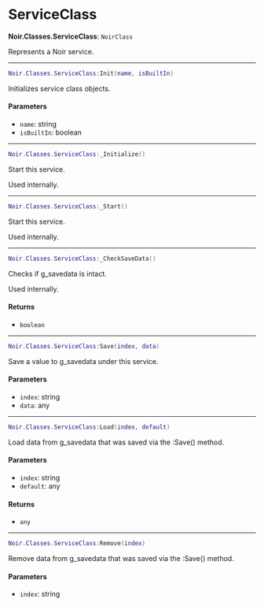 # ServiceClass

**Noir.Classes.ServiceClass**: `NoirClass`

Represents a Noir service.

***

```lua
Noir.Classes.ServiceClass:Init(name, isBuiltIn)
```

Initializes service class objects.

#### Parameters

* `name`: string
* `isBuiltIn`: boolean

***

```lua
Noir.Classes.ServiceClass:_Initialize()
```

Start this service.

Used internally.

***

```lua
Noir.Classes.ServiceClass:_Start()
```

Start this service.

Used internally.

***

```lua
Noir.Classes.ServiceClass:_CheckSaveData()
```

Checks if g\_savedata is intact.

Used internally.

#### Returns

* `boolean`

***

```lua
Noir.Classes.ServiceClass:Save(index, data)
```

Save a value to g\_savedata under this service.

#### Parameters

* `index`: string
* `data`: any

***

```lua
Noir.Classes.ServiceClass:Load(index, default)
```

Load data from g\_savedata that was saved via the :Save() method.

#### Parameters

* `index`: string
* `default`: any

#### Returns

* `any`

***

```lua
Noir.Classes.ServiceClass:Remove(index)
```

Remove data from g\_savedata that was saved via the :Save() method.

#### Parameters

* `index`: string

